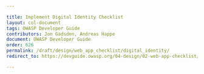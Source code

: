 ```yaml
---

title: Implement Digital Identity Checklist
layout: col-document
tags: OWASP Developer Guide
contributors: Jon Gadsden, Andreas Happe
document: OWASP Developer Guide
order: 626
permalink: /draft/design/web_app_checklist/digital_identity/
redirect_to: https://devguide.owasp.org/04-design/02-web-app-checklist/06-digital-identity/

---
```

